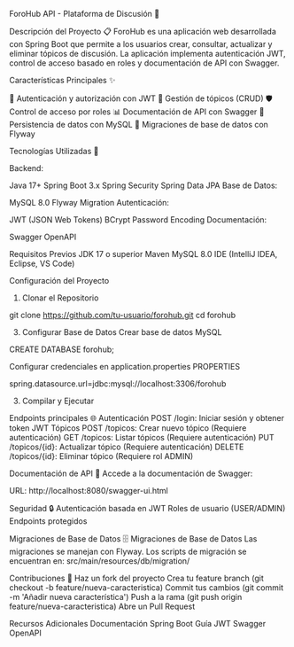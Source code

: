 ForoHub API - Plataforma de Discusión 🚀

Descripción del Proyecto 📋
ForoHub es una aplicación web desarrollada con Spring Boot que permite a los usuarios crear, consultar, actualizar y eliminar tópicos de discusión. La aplicación implementa autenticación JWT, control de acceso basado en roles y documentación de API con Swagger.


Características Principales ✨

🔐 Autenticación y autorización con JWT
📝 Gestión de tópicos (CRUD)
🛡️ Control de acceso por roles
📊 Documentación de API con Swagger
💾 Persistencia de datos con MySQL
🔄 Migraciones de base de datos con Flyway


Tecnologías Utilizadas 🔧

Backend:

Java 17+
Spring Boot 3.x
Spring Security
Spring Data JPA
Base de Datos:

MySQL 8.0
Flyway Migration
Autenticación:

JWT (JSON Web Tokens)
BCrypt Password Encoding
Documentación:

Swagger OpenAPI

Requisitos Previos
JDK 17 o superior
Maven
MySQL 8.0
IDE (IntelliJ IDEA, Eclipse, VS Code)


Configuración del Proyecto
1. Clonar el Repositorio
   
git clone https://github.com/tu-usuario/forohub.git
cd forohub

3. Configurar Base de Datos
Crear base de datos MySQL

CREATE DATABASE forohub;

Configurar credenciales en application.properties
PROPERTIES

spring.datasource.url=jdbc:mysql://localhost:3306/forohub

3. Compilar y Ejecutar





Endpoints principales 🌐
Autenticación
POST /login: Iniciar sesión y obtener token JWT
Tópicos
POST /topicos: Crear nuevo tópico (Requiere autenticación)
GET /topicos: Listar tópicos (Requiere autenticación)
PUT /topicos/{id}: Actualizar tópico (Requiere autenticación)
DELETE /topicos/{id}: Eliminar tópico (Requiere rol ADMIN)



Documentación de API 📖
Accede a la documentación de Swagger:

URL: http://localhost:8080/swagger-ui.html


Seguridad 🔒
Autenticación basada en JWT
Roles de usuario (USER/ADMIN)
Endpoints protegidos

Migraciones de Base de Datos 🗄️
Migraciones de Base de Datos
Las migraciones se manejan con Flyway. Los scripts de migración se encuentran en:
src/main/resources/db/migration/

Contribuciones 🤝
Haz un fork del proyecto
Crea tu feature branch (git checkout -b feature/nueva-caracteristica)
Commit tus cambios (git commit -m 'Añadir nueva característica')
Push a la rama (git push origin feature/nueva-caracteristica)
Abre un Pull Request


Recursos Adicionales
Documentación Spring Boot
Guía JWT
Swagger OpenAPI
